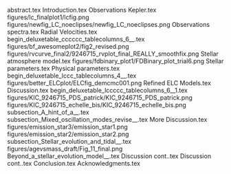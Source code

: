 abstract.tex
Introduction.tex
Observations   Kepler.tex
figures/lc_finalplot1/lcfig.png
figures/newfig_LC_noeclipses/newfig_LC_noeclipses.png
Observations   spectra.tex
Radial Velocities.tex
begin_deluxetable_cccccc_tablecolumns_6__.tex
figures/bf_awesomeplot2/fig2_revised.png
figures/rvcurve_final2/9246715_rvplot_final_REALLY_smoothfix.png
Stellar atmosphere model.tex
figures/fdbinary_plot1/FDBinary_plot_trial6.png
Stellar parameters.tex
Physical parameters.tex
begin_deluxetable_lccc_tablecolumns_4__.tex
figures/better_ELCplot/ELCfig_demcmc001.png
Refined ELC Models.tex
Discussion.tex
begin_deluxetable_lccccc_tablecolumns_6__1.tex
figures/KIC_9246715_PDS_patrick/KIC_9246715_PDS_patrick.png
figures/KIC_9246715_echelle_bis/KIC_9246715_echelle_bis.png
subsection_A_hint_of_a__.tex
subsection_Mixed_oscillation_modes_revise__.tex
More Discussion.tex
figures/emission_star3/emission_star1.png
figures/emission_star2/emission_star2.png
subsection_Stellar_evolution_and_tidal__.tex
figures/agevsmass_draft/Fig_11_final.png
Beyond_a_stellar_evolution_model__.tex
Discussion cont..tex
Discussion cont..tex
Conclusion.tex
Acknowledgments.tex

